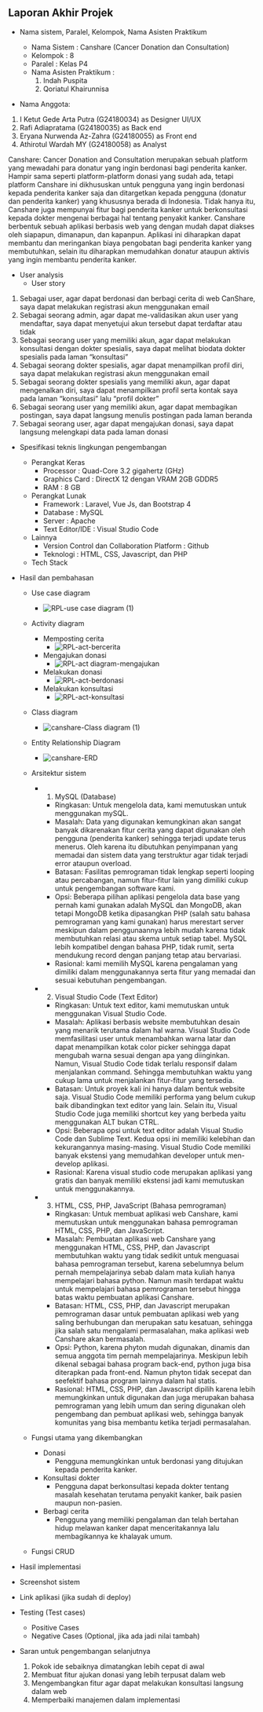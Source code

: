 ## Laporan Akhir Projek

- Nama sistem, Paralel, Kelompok, Nama Asisten Praktikum
  * Nama Sistem : Canshare (Cancer Donation dan Consultation) 
  * Kelompok : 8 
  * Paralel : Kelas P4
  * Nama Asisten Praktikum :
    1. Indah Puspita
    2. Qoriatul Khairunnisa

- Nama Anggota:
1. I Ketut Gede Arta Putra (G24180034) as Designer UI/UX
2. Rafi Adiapratama (G24180035) as Back end
3. Eryana Nurwenda Az-Zahra (G24180055) as Front end
4. Athirotul Wardah MY (G24180058) as Analyst
 
Canshare: Cancer Donation and Consultation merupakan sebuah platform yang mewadahi para donatur yang ingin berdonasi bagi penderita kanker. Hampir sama seperti platform-platform donasi yang sudah ada, tetapi platform Canshare ini dikhususkan untuk pengguna yang ingin berdonasi kepada penderita kanker saja dan ditargetkan kepada pengguna (donatur dan penderita kanker) yang khususnya berada di Indonesia. Tidak hanya itu, Canshare juga mempunyai fitur bagi penderita kanker untuk berkonsultasi kepada dokter mengenai berbagai hal tentang penyakit kanker. Canshare berbentuk sebuah aplikasi berbasis web yang dengan mudah dapat diakses oleh siapapun, dimanapun, dan kapanpun. Aplikasi ini diharapkan dapat membantu dan meringankan biaya pengobatan bagi penderita kanker yang membutuhkan, selain itu diharapkan memudahkan donatur ataupun aktivis yang ingin membantu penderita kanker.

- User analysis
  * User story
1. Sebagai user, agar dapat berdonasi dan berbagi cerita di web CanShare, saya dapat melakukan registrasi akun menggunakan email
2. Sebagai seorang admin, agar dapat me-validasikan akun user yang mendaftar, saya dapat menyetujui akun tersebut dapat terdaftar atau tidak
3. Sebagai seorang user yang memiliki akun, agar dapat melakukan konsultasi dengan dokter spesialis, saya dapat melihat biodata dokter spesialis pada laman “konsultasi”
4. Sebagai seorang dokter spesialis, agar dapat menampilkan profil diri, saya dapat melakukan registrasi akun menggunakan email
5. Sebagai seorang dokter spesialis yang memiliki akun, agar dapat mengenalkan diri, saya dapat menampilkan profil serta kontak saya pada laman “konsultasi” lalu “profil dokter”
6. Sebagai seorang user yang memiliki akun, agar dapat membagikan postingan, saya dapat langsung menulis postingan pada laman beranda
7. Sebagai seorang user, agar dapat mengajukan donasi, saya dapat langsung melengkapi data pada laman donasi

- Spesifikasi teknis lingkungan pengembangan
  * Perangkat Keras
    * Processor : Quad-Core 3.2 gigahertz (GHz)
    * Graphics Card : DirectX 12 dengan VRAM 2GB GDDR5
    * RAM : 8 GB
  * Perangkat Lunak
    * Framework : Laravel, Vue Js, dan Bootstrap 4
    * Database : MySQL
    * Server : Apache
    * Text Editor/IDE : Visual Studio Code
  * Lainnya
    * Version Control dan Collaboration Platform : Github
    * Teknologi : HTML, CSS, Javascript, dan PHP
  * Tech Stack

- Hasil dan pembahasan
  * Use case diagram
    * ![RPL-use case diagram (1)](https://user-images.githubusercontent.com/78951884/121375750-2981fb00-c96b-11eb-8026-cb5a169f77a2.png)
  * Activity diagram
    * Memposting cerita
      * ![RPL-act-bercerita](https://user-images.githubusercontent.com/78951884/121376326-a1502580-c96b-11eb-921d-875019acf7ba.png)
    * Mengajukan donasi
      * ![RPL-act diagram-mengajukan](https://user-images.githubusercontent.com/78951884/121378815-b9c13f80-c96d-11eb-9819-44ac20ef51c4.png)
    * Melakukan donasi
      * ![RPL-act-berdonasi](https://user-images.githubusercontent.com/78951884/121376754-f8ee9100-c96b-11eb-89e2-f05b8972cf5c.png)
    * Melakukan konsultasi
      * ![RPL-act-konsultasi](https://user-images.githubusercontent.com/78951884/121378303-47505f80-c96d-11eb-97e1-7c1cf3ea3942.png)
  * Class diagram
    * ![canshare-Class diagram (1)](https://user-images.githubusercontent.com/78951884/121043093-869c7600-c7de-11eb-9255-59df8cc57f04.png)
  * Entity Relationship Diagram
    * ![canshare-ERD](https://user-images.githubusercontent.com/78951884/121046736-44743400-c7e0-11eb-8ad2-ef940497be4c.png)
  * Arsitektur sistem
    * 1. MySQL (Database)
        -  Ringkasan: Untuk mengelola data, kami memutuskan untuk menggunakan mySQL.
        -  Masalah: Data yang digunakan kemungkinan akan sangat banyak dikarenakan fitur cerita yang dapat digunakan oleh pengguna (penderita kanker) sehingga terjadi update terus menerus. Oleh karena itu dibutuhkan penyimpanan yang memadai dan sistem data yang terstruktur agar tidak terjadi error ataupun overload.
        -  Batasan: Fasilitas pemrograman tidak lengkap seperti looping atau percabangan, namun fitur-fitur lain yang dimiliki cukup untuk pengembangan software kami.
        -  Opsi: Beberapa pilihan aplikasi pengelola data base yang pernah kami gunakan adalah MySQL dan MongoDB, akan tetapi MongoDB ketika dipasangkan PHP (salah satu bahasa pemrograman yang kami gunakan) harus merestart server meskipun dalam penggunaannya lebih mudah karena tidak membutuhkan relasi atau skema untuk setiap tabel. MySQL lebih kompatibel dengan bahasa PHP, tidak rumit, serta mendukung record dengan panjang tetap atau bervariasi.
        -  Rasional: kami memilih MySQL karena pengalaman yang dimiliki dalam menggunakannya serta fitur yang memadai dan sesuai kebutuhan pengembangan.
    * 2. Visual Studio Code (Text Editor)
        -  Ringkasan: Untuk text editor, kami memutuskan untuk menggunakan Visual Studio Code.
        -  Masalah: Aplikasi berbasis website membutuhkan desain yang menarik terutama dalam hal warna. Visual Studio Code memfasilitasi user untuk menambahkan warna latar dan dapat menampilkan kotak color picker sehingga dapat mengubah warna sesuai dengan apa yang diinginkan. Namun, Visual Studio Code tidak terlalu responsif dalam menjalankan command. Sehingga membutuhkan waktu yang cukup lama untuk menjalankan fitur-fitur yang tersedia.
        -  Batasan: Untuk proyek kali ini hanya dalam bentuk website saja. Visual Studio Code memiliki performa yang belum cukup baik dibandingkan text editor yang lain. Selain itu, Visual Studio Code juga memiliki shortcut key yang berbeda yaitu menggunakan ALT bukan CTRL.
        -  Opsi: Beberapa opsi untuk text editor adalah Visual Studio Code dan Sublime Text. Kedua opsi ini memiliki kelebihan dan kekurangannya masing-masing. Visual Studio Code memiliki banyak ekstensi yang memudahkan developer untuk men-develop aplikasi.
        -  Rasional: Karena visual studio code merupakan aplikasi yang gratis dan banyak memiliki ekstensi jadi kami memutuskan untuk menggunakannya.
     * 3. HTML, CSS, PHP, JavaScript (Bahasa pemrograman)
         -  Ringkasan: Untuk membuat aplikasi web Canshare, kami memutuskan untuk menggunakan bahasa pemrograman HTML, CSS, PHP, dan JavaScript.
         -  Masalah: Pembuatan aplikasi web Canshare yang menggunakan HTML, CSS, PHP, dan Javascript membutuhkan waktu yang tidak sedikit untuk menguasai bahasa pemrograman tersebut, karena sebelumnya belum pernah mempelajarinya sebab dalam mata kuliah hanya mempelajari bahasa python. Namun masih terdapat waktu untuk mempelajari bahasa pemrograman tersebut hingga batas waktu pembuatan aplikasi Canshare.
         -  Batasan: HTML, CSS, PHP, dan Javascript merupakan pemrograman dasar untuk pembuatan aplikasi web yang saling berhubungan dan merupakan satu kesatuan, sehingga jika salah satu mengalami permasalahan, maka aplikasi web Canshare akan bermasalah.
         -  Opsi: Python, karena phyton mudah digunakan, dinamis dan semua anggota tim pernah mempelajarinya. Meskipun lebih dikenal sebagai bahasa program back-end, python juga bisa diterapkan pada front-end. Namun phyton tidak secepat dan seefektif bahasa program lainnya dalam hal statis.
         -  Rasional: HTML, CSS, PHP, dan Javascript dipilih karena lebih memungkinkan untuk digunakan dan juga merupakan bahasa pemrograman yang lebih umum dan sering digunakan oleh pengembang dan pembuat aplikasi web, sehingga banyak komunitas yang bisa membantu ketika terjadi permasalahan.

  * Fungsi utama yang dikembangkan
    * Donasi
      - Pengguna memungkinkan untuk berdonasi yang ditujukan kepada penderita kanker.
    * Konsultasi dokter
      - Pengguna dapat berkonsultasi kepada dokter tentang masalah kesehatan terutama penyakit kanker, baik pasien maupun non-pasien.
    * Berbagi cerita
      - Pengguna yang memiliki pengalaman dan telah bertahan hidup melawan kanker dapat menceritakannya lalu membagikannya ke khalayak umum.

  * Fungsi CRUD

- Hasil implementasi

- Screenshot sistem

- Link aplikasi (jika sudah di deploy)

- Testing (Test cases)
  * Positive Cases
  * Negative Cases (Optional, jika ada jadi nilai tambah)

- Saran untuk pengembangan selanjutnya
   1. Pokok ide sebaiknya dimatangkan lebih cepat di awal
   2. Membuat fitur ajukan donasi yang lebih terpusat dalam web
   3. Mengembangkan fitur agar dapat melakukan konsultasi langsung dalam web
   4. Memperbaiki manajemen dalam implementasi

